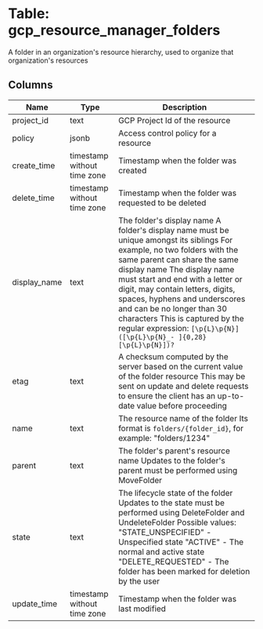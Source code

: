 
# Table: gcp_resource_manager_folders
A folder in an organization's resource hierarchy, used to organize that organization's resources
## Columns
| Name        | Type           | Description  |
| ------------- | ------------- | -----  |
|project_id|text|GCP Project Id of the resource|
|policy|jsonb|Access control policy for a resource|
|create_time|timestamp without time zone|Timestamp when the folder was created|
|delete_time|timestamp without time zone|Timestamp when the folder was requested to be deleted|
|display_name|text|The folder's display name A folder's display name must be unique amongst its siblings For example, no two folders with the same parent can share the same display name The display name must start and end with a letter or digit, may contain letters, digits, spaces, hyphens and underscores and can be no longer than 30 characters This is captured by the regular expression: `[\p{L}\p{N}]([\p{L}\p{N}_- ]{0,28}[\p{L}\p{N}])?`|
|etag|text|A checksum computed by the server based on the current value of the folder resource This may be sent on update and delete requests to ensure the client has an up-to-date value before proceeding|
|name|text|The resource name of the folder Its format is `folders/{folder_id}`, for example: "folders/1234"|
|parent|text|The folder's parent's resource name Updates to the folder's parent must be performed using MoveFolder|
|state|text|The lifecycle state of the folder Updates to the state must be performed using DeleteFolder and UndeleteFolder  Possible values:   "STATE_UNSPECIFIED" - Unspecified state   "ACTIVE" - The normal and active state   "DELETE_REQUESTED" - The folder has been marked for deletion by the user|
|update_time|timestamp without time zone|Timestamp when the folder was last modified|
